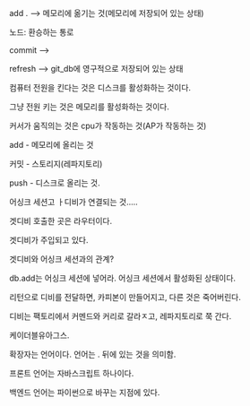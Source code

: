 add . --> 메모리에 옮기는 것(메모리에 저장되어 있는 상태)


노드: 환승하는 통로


commit --> 

refresh --> git_db에 영구적으로 저장되어 있는 상태 


컴퓨터 전원을 킨다는 것은 디스크를 활성화하는 것이다.

그냥 전원 키는 것은 메모리를 활성화하는 것이다.

커서가 움직의는 것은 cpu가 작동하는 것(AP가 작동하는 것)

add - 메모리에 올리는 것

커밋 - 스토리지(레파지토리)

push - 디스크로 올리는 것.

어싱크 세션고 ㅏ디비가 연결되는 것.....


겟디비 호출한 곳은 라우터이다.

겟디비가 주입되고 있다. 

겟디비와 어싱크 세션과의 관계?


db.add는 어싱크 세션에 넣어라.  어싱크 세션에서 활성화된 상태이다.



리턴으로 디비를 전달하면,  카피본이 만들어지고, 다른 것은 죽어버린다.



디비는 팩토리에서 커멘드와 커리로 갈라ㅈ고, 레파지토리로 쭉 간다. 

케이더블유아그스. 

확장자는 언어이다.
언어는 . 뒤에 있는 것을 의미함.

프론트 언어는 자바스크립트 하나이다.

백엔드 언어는 파이썬으로 바꾸는 지점에 있다.





